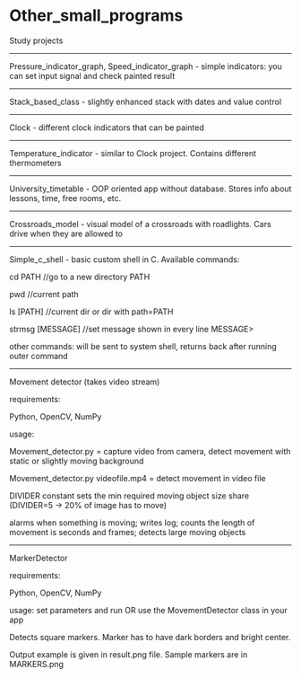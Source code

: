 # Other_small_programs
Study projects

---------------------------------------------------------------
Pressure_indicator_graph, Speed_indicator_graph - simple indicators:
you can set input signal and check painted result

---------------------------------------------------------------
Stack_based_class - slightly enhanced stack with dates and value control

---------------------------------------------------------------
Clock - different clock indicators that can be painted

---------------------------------------------------------------
Temperature_indicator - similar to Clock project. Contains different thermometers

---------------------------------------------------------------
University_timetable - OOP oriented app without database. Stores info about lessons, time, free rooms, etc.

---------------------------------------------------------------
Crossroads_model - visual model of a crossroads with roadlights.
Cars drive when they are allowed to

---------------------------------------------------------------
Simple_c_shell - basic custom shell in C.
Available commands:

cd PATH          //go to a new directory PATH

pwd          //current path

ls [PATH]          //current dir or dir with path=PATH

strmsg [MESSAGE]      //set message shown in every line MESSAGE>

other commands: will be sent to system shell, returns back after running outer command

---------------------------------------------------------------
Movement detector (takes video stream)

requirements:

Python, OpenCV, NumPy

usage:

Movement_detector.py             =               capture video from camera, detect movement with static or slightly moving background

Movement_detector.py videofile.mp4       =       detect movement in video file 

DIVIDER constant sets the min required moving object size share (DIVIDER=5 -> 20% of image has to move)

alarms when something is moving; writes log; counts the length of movement is seconds and frames; detects large moving objects 

---------------------------------------------------------------
MarkerDetector

requirements:

Python, OpenCV, NumPy

usage: 
set parameters and run
OR
use the MovementDetector class in your app

Detects square markers. Marker has to have dark borders and bright center.

Output example is given in result.png file. Sample markers are in MARKERS.png